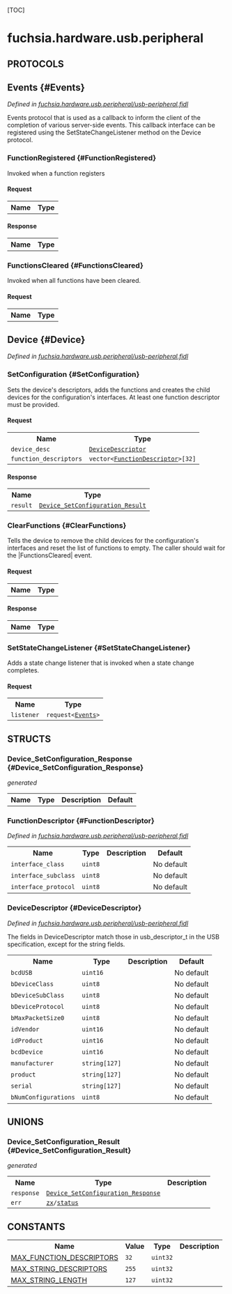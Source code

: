 [TOC]

# fuchsia.hardware.usb.peripheral


## **PROTOCOLS**

## Events {#Events}
*Defined in [fuchsia.hardware.usb.peripheral/usb-peripheral.fidl](https://fuchsia.googlesource.com/fuchsia/+/master/zircon/system/fidl/fuchsia-hardware-usb-peripheral/usb-peripheral.fidl#42)*

<p>Events protocol that is used as a callback to inform the client
of the completion of various server-side events.
This callback interface can be registered using the SetStateChangeListener
method on the Device protocol.</p>

### FunctionRegistered {#FunctionRegistered}

<p>Invoked when a function registers</p>

#### Request
<table>
    <tr><th>Name</th><th>Type</th></tr>
    </table>


#### Response
<table>
    <tr><th>Name</th><th>Type</th></tr>
    </table>

### FunctionsCleared {#FunctionsCleared}

<p>Invoked when all functions have been cleared.</p>

#### Request
<table>
    <tr><th>Name</th><th>Type</th></tr>
    </table>



## Device {#Device}
*Defined in [fuchsia.hardware.usb.peripheral/usb-peripheral.fidl](https://fuchsia.googlesource.com/fuchsia/+/master/zircon/system/fidl/fuchsia-hardware-usb-peripheral/usb-peripheral.fidl#49)*


### SetConfiguration {#SetConfiguration}

<p>Sets the device's descriptors, adds the functions and creates the child devices for the
configuration's interfaces.
At least one function descriptor must be provided.</p>

#### Request
<table>
    <tr><th>Name</th><th>Type</th></tr>
    <tr>
            <td><code>device_desc</code></td>
            <td>
                <code><a class='link' href='#DeviceDescriptor'>DeviceDescriptor</a></code>
            </td>
        </tr><tr>
            <td><code>function_descriptors</code></td>
            <td>
                <code>vector&lt;<a class='link' href='#FunctionDescriptor'>FunctionDescriptor</a>&gt;[32]</code>
            </td>
        </tr></table>


#### Response
<table>
    <tr><th>Name</th><th>Type</th></tr>
    <tr>
            <td><code>result</code></td>
            <td>
                <code><a class='link' href='#Device_SetConfiguration_Result'>Device_SetConfiguration_Result</a></code>
            </td>
        </tr></table>

### ClearFunctions {#ClearFunctions}

<p>Tells the device to remove the child devices for the configuration's interfaces
and reset the list of functions to empty.
The caller should wait for the |FunctionsCleared| event.</p>

#### Request
<table>
    <tr><th>Name</th><th>Type</th></tr>
    </table>


#### Response
<table>
    <tr><th>Name</th><th>Type</th></tr>
    </table>

### SetStateChangeListener {#SetStateChangeListener}

<p>Adds a state change listener that is invoked when a state change completes.</p>

#### Request
<table>
    <tr><th>Name</th><th>Type</th></tr>
    <tr>
            <td><code>listener</code></td>
            <td>
                <code>request&lt;<a class='link' href='#Events'>Events</a>&gt;</code>
            </td>
        </tr></table>





## **STRUCTS**

### Device_SetConfiguration_Response {#Device_SetConfiguration_Response}
*generated*





<table>
    <tr><th>Name</th><th>Type</th><th>Description</th><th>Default</th></tr>
</table>

### FunctionDescriptor {#FunctionDescriptor}
*Defined in [fuchsia.hardware.usb.peripheral/usb-peripheral.fidl](https://fuchsia.googlesource.com/fuchsia/+/master/zircon/system/fidl/fuchsia-hardware-usb-peripheral/usb-peripheral.fidl#14)*





<table>
    <tr><th>Name</th><th>Type</th><th>Description</th><th>Default</th></tr><tr>
            <td><code>interface_class</code></td>
            <td>
                <code>uint8</code>
            </td>
            <td></td>
            <td>No default</td>
        </tr><tr>
            <td><code>interface_subclass</code></td>
            <td>
                <code>uint8</code>
            </td>
            <td></td>
            <td>No default</td>
        </tr><tr>
            <td><code>interface_protocol</code></td>
            <td>
                <code>uint8</code>
            </td>
            <td></td>
            <td>No default</td>
        </tr>
</table>

### DeviceDescriptor {#DeviceDescriptor}
*Defined in [fuchsia.hardware.usb.peripheral/usb-peripheral.fidl](https://fuchsia.googlesource.com/fuchsia/+/master/zircon/system/fidl/fuchsia-hardware-usb-peripheral/usb-peripheral.fidl#22)*



<p>The fields in DeviceDescriptor match those in usb_descriptor_t in the USB specification,
except for the string fields.</p>


<table>
    <tr><th>Name</th><th>Type</th><th>Description</th><th>Default</th></tr><tr>
            <td><code>bcdUSB</code></td>
            <td>
                <code>uint16</code>
            </td>
            <td></td>
            <td>No default</td>
        </tr><tr>
            <td><code>bDeviceClass</code></td>
            <td>
                <code>uint8</code>
            </td>
            <td></td>
            <td>No default</td>
        </tr><tr>
            <td><code>bDeviceSubClass</code></td>
            <td>
                <code>uint8</code>
            </td>
            <td></td>
            <td>No default</td>
        </tr><tr>
            <td><code>bDeviceProtocol</code></td>
            <td>
                <code>uint8</code>
            </td>
            <td></td>
            <td>No default</td>
        </tr><tr>
            <td><code>bMaxPacketSize0</code></td>
            <td>
                <code>uint8</code>
            </td>
            <td></td>
            <td>No default</td>
        </tr><tr>
            <td><code>idVendor</code></td>
            <td>
                <code>uint16</code>
            </td>
            <td></td>
            <td>No default</td>
        </tr><tr>
            <td><code>idProduct</code></td>
            <td>
                <code>uint16</code>
            </td>
            <td></td>
            <td>No default</td>
        </tr><tr>
            <td><code>bcdDevice</code></td>
            <td>
                <code>uint16</code>
            </td>
            <td></td>
            <td>No default</td>
        </tr><tr>
            <td><code>manufacturer</code></td>
            <td>
                <code>string[127]</code>
            </td>
            <td></td>
            <td>No default</td>
        </tr><tr>
            <td><code>product</code></td>
            <td>
                <code>string[127]</code>
            </td>
            <td></td>
            <td>No default</td>
        </tr><tr>
            <td><code>serial</code></td>
            <td>
                <code>string[127]</code>
            </td>
            <td></td>
            <td>No default</td>
        </tr><tr>
            <td><code>bNumConfigurations</code></td>
            <td>
                <code>uint8</code>
            </td>
            <td></td>
            <td>No default</td>
        </tr>
</table>







## **UNIONS**

### Device_SetConfiguration_Result {#Device_SetConfiguration_Result}
*generated*


<table>
    <tr><th>Name</th><th>Type</th><th>Description</th></tr><tr>
            <td><code>response</code></td>
            <td>
                <code><a class='link' href='#Device_SetConfiguration_Response'>Device_SetConfiguration_Response</a></code>
            </td>
            <td></td>
        </tr><tr>
            <td><code>err</code></td>
            <td>
                <code><a class='link' href='../zx/'>zx</a>/<a class='link' href='../zx/#status'>status</a></code>
            </td>
            <td></td>
        </tr></table>







## **CONSTANTS**

<table>
    <tr><th>Name</th><th>Value</th><th>Type</th><th>Description</th></tr><tr id="MAX_FUNCTION_DESCRIPTORS">
            <td><a href="https://fuchsia.googlesource.com/fuchsia/+/master/zircon/system/fidl/fuchsia-hardware-usb-peripheral/usb-peripheral.fidl#9">MAX_FUNCTION_DESCRIPTORS</a></td>
            <td>
                    <code>32</code>
                </td>
                <td><code>uint32</code></td>
            <td></td>
        </tr>
    <tr id="MAX_STRING_DESCRIPTORS">
            <td><a href="https://fuchsia.googlesource.com/fuchsia/+/master/zircon/system/fidl/fuchsia-hardware-usb-peripheral/usb-peripheral.fidl#10">MAX_STRING_DESCRIPTORS</a></td>
            <td>
                    <code>255</code>
                </td>
                <td><code>uint32</code></td>
            <td></td>
        </tr>
    <tr id="MAX_STRING_LENGTH">
            <td><a href="https://fuchsia.googlesource.com/fuchsia/+/master/zircon/system/fidl/fuchsia-hardware-usb-peripheral/usb-peripheral.fidl#12">MAX_STRING_LENGTH</a></td>
            <td>
                    <code>127</code>
                </td>
                <td><code>uint32</code></td>
            <td></td>
        </tr>
    
</table>



